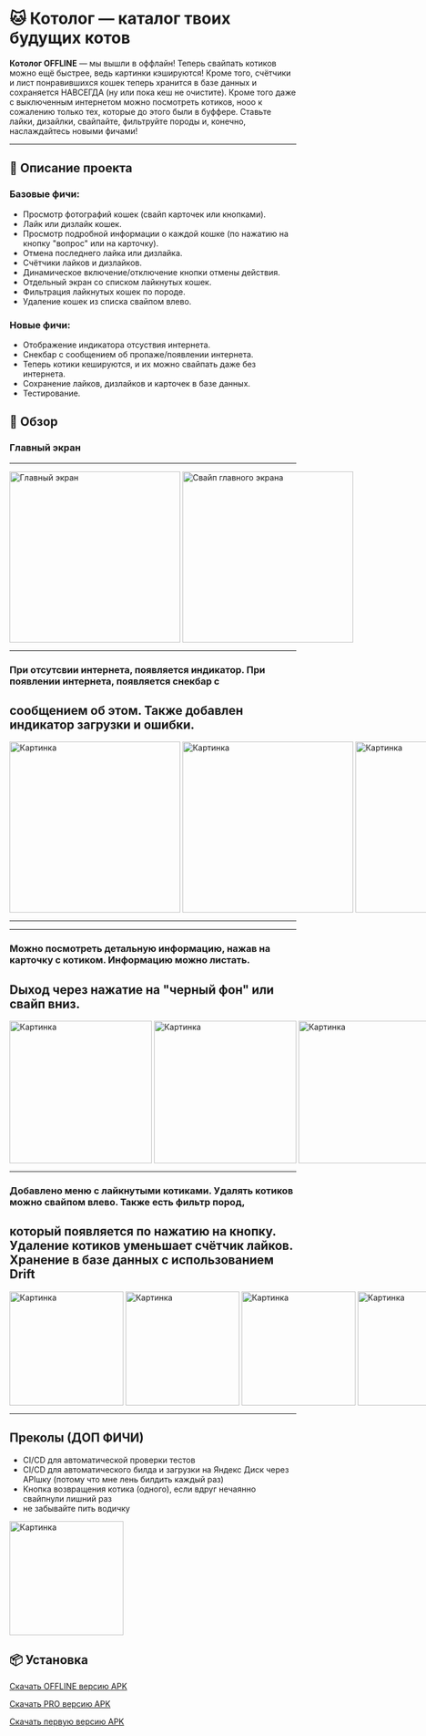 # 🐱 Котолог — каталог твоих будущих котов

**Котолог OFFLINE** — мы вышли в оффлайн! Теперь свайпать котиков можно ещё быстрее, ведь картинки
кэшируются! Кроме того,
счётчики и лист понравившихся кошек теперь хранится в базе данных и сохраняется НАВСЕГДА (ну или пока кеш не очистите).
Кроме того даже с выключенным интернетом можно посмотреть котиков, нооо к сожалению только тех,
которые до этого были в буффере. Ставьте лайки, дизайлки, свайпайте, фильтруйте породы и, конечно,
наслаждайтесь новыми фичами!

---

## 📌 Описание проекта

### Базовые фичи:

- Просмотр фотографий кошек (свайп карточек или кнопками).
- Лайк или дизлайк кошек.
- Просмотр подробной информации о каждой кошке (по нажатию на кнопку "вопрос" или на карточку).
- Отмена последнего лайка или дизлайка.
- Счётчики лайков и дизлайков.
- Динамическое включение/отключение кнопки отмены действия.
- Отдельный экран со списком лайкнутых кошек.
- Фильтрация лайкнутых кошек по породе.
- Удаление кошек из списка свайпом влево.

### Новые фичи:

- Отображение индикатора отсуствия интернета.
- Снекбар с сообщением об пропаже/появлении интернета.
- Теперь котики кешируются, и их можно свайпать даже без интернета.
- Сохранение лайков, дизлайков и карточек в базе данных.
- Тестирование.

## 📸 Обзор

### Главный экран
---
<div style="display: flex;">
  <img src="assets/screenshots/home.png" width="300" alt="Главный экран">  &nbsp
    <img src="assets/screenshots/swipe.png" width="300" alt="Cвайп главного экрана">
</div>

---

### При отсутсвии интернета, появляется индикатор. При появлении интернета, появляется снекбар с

сообщением об этом. Также добавлен индикатор загрузки и ошибки.
---
<div style="display: flex;">
  <img src="assets/screenshots/no_internet.png" width="300" alt="Картинка"> &nbsp
    <img src="assets/screenshots/internet_is_back.png" width="300" alt="Картинка">&nbsp
    <img src="assets/screenshots/internet_is_gone.png" width="300" alt="Картинка">
</div>

---

---

### Можно посмотреть детальную информацию, нажав на карточку с котиком. Информацию можно листать.

Dыход через нажатие на "черный фон" или свайп вниз.
---
<div style="display: flex;">
  <img src="assets/screenshots/detail_1.png" width="250" alt="Картинка">&nbsp
  <img src="assets/screenshots/detail_2.png" width="250" alt="Картинка">&nbsp
  <img src="assets/screenshots/detail_exit.png" width="250" alt="Картинка">
</div>

---

### Добавлено меню с лайкнутыми котиками. Удалять котиков можно свайпом влево. Также есть фильтр пород,

который появляется по нажатию на кнопку. Удаление котиков уменьшает счётчик лайков. Хранение в базе данных с использованием Drift
---
<div style="display: flex;">
  <img src="assets/screenshots/list.png" width="200" alt="Картинка">&nbsp
  <img src="assets/screenshots/list_delete.png" width="200" alt="Картинка">&nbsp
  <img src="assets/screenshots/list_filter.png" width="200" alt="Картинка">&nbsp
  <img src="assets/screenshots/list_filter_list.png" width="200" alt="Картинка">
</div>

---

## Преколы (ДОП ФИЧИ)

- CI/CD для автоматической проверки тестов 
- CI/CD для автоматического билда и загрузки на Яндекс Диск через APIшку (потому что мне лень билдить каждый раз)
- Кнопка возвращения котика (одного), если вдруг нечаянно свайпнули лишний раз
- не забывайте пить водичку
<div style="display: flex;">
  <img src="assets/dont_forget.jpg" width="200" alt="Картинка">
</div>

## 📦 Установка

[Скачать OFFLINE версию APK](https://disk.yandex.ru/d/O16eza5Uo_EKNg)

[Скачать PRO версию APK](https://disk.yandex.ru/d/teMmUVDhyMi4WQ)

[Скачать первую версию APK](https://disk.yandex.ru/d/iTNL7zLFFgohng)